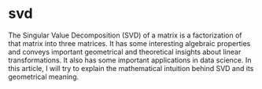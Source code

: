 <h1>svd </h1>
The Singular Value Decomposition (SVD) of a matrix is a factorization of that matrix into three matrices. It has some interesting algebraic properties and conveys important geometrical and theoretical insights about linear transformations. It also has some important applications in data science. In this article, I will try to explain the mathematical intuition behind SVD and its geometrical meaning.
